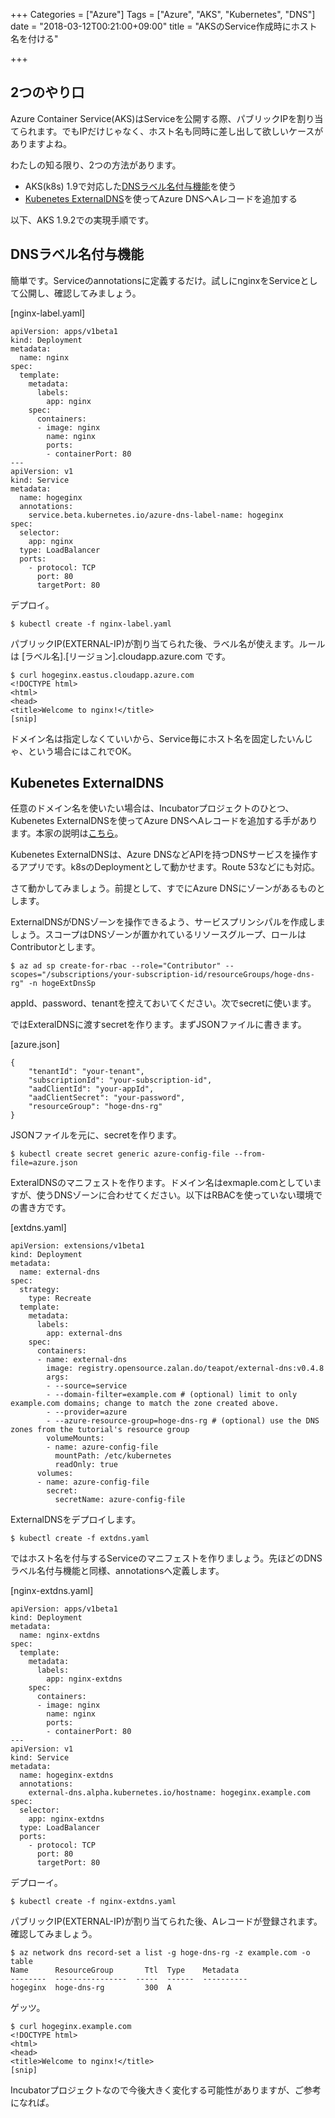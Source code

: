 +++
Categories = ["Azure"]
Tags = ["Azure", "AKS", "Kubernetes", "DNS"]
date = "2018-03-12T00:21:00+09:00"
title = "AKSのService作成時にホスト名を付ける"

+++

## 2つのやり口
Azure Container Service(AKS)はServiceを公開する際、パブリックIPを割り当てられます。でもIPだけじゃなく、ホスト名も同時に差し出して欲しいケースがありますよね。

わたしの知る限り、2つの方法があります。

* AKS(k8s) 1.9で対応した[DNSラベル名付与機能](https://github.com/kubernetes/kubernetes/pull/47849)を使う
* [Kubenetes ExternalDNS](https://github.com/kubernetes-incubator/external-dns)を使ってAzure DNSへAレコードを追加する

以下、AKS 1.9.2での実現手順です。

## DNSラベル名付与機能
簡単です。Serviceのannotationsに定義するだけ。試しにnginxをServiceとして公開し、確認してみましょう。

[nginx-label.yaml]
```
apiVersion: apps/v1beta1
kind: Deployment
metadata:
  name: nginx
spec:
  template:
    metadata:
      labels:
        app: nginx
    spec:
      containers:
      - image: nginx
        name: nginx
        ports:
        - containerPort: 80
---
apiVersion: v1
kind: Service
metadata:
  name: hogeginx
  annotations:
    service.beta.kubernetes.io/azure-dns-label-name: hogeginx
spec:
  selector:
    app: nginx
  type: LoadBalancer
  ports:
    - protocol: TCP
      port: 80
      targetPort: 80
```

デプロイ。
```
$ kubectl create -f nginx-label.yaml
```

パブリックIP(EXTERNAL-IP)が割り当てられた後、ラベル名が使えます。ルールは [ラベル名].[リージョン].cloudapp.azure.com です。
```
$ curl hogeginx.eastus.cloudapp.azure.com
<!DOCTYPE html>
<html>
<head>
<title>Welcome to nginx!</title>
[snip]
```

ドメイン名は指定しなくていいから、Service毎にホスト名を固定したいんじゃ、という場合にはこれでOK。

## Kubenetes ExternalDNS
任意のドメイン名を使いたい場合は、Incubatorプロジェクトのひとつ、Kubenetes ExternalDNSを使ってAzure DNSへAレコードを追加する手があります。本家の説明は[こちら](https://github.com/kubernetes-incubator/external-dns/blob/master/docs/tutorials/azure.md)。

Kubenetes ExternalDNSは、Azure DNSなどAPIを持つDNSサービスを操作するアプリです。k8sのDeploymentとして動かせます。Route 53などにも対応。

さて動かしてみましょう。前提として、すでにAzure DNSにゾーンがあるものとします。

ExternalDNSがDNSゾーンを操作できるよう、サービスプリンシパルを作成しましょう。スコープはDNSゾーンが置かれているリソースグループ、ロールはContributorとします。
```
$ az ad sp create-for-rbac --role="Contributor" --scopes="/subscriptions/your-subscription-id/resourceGroups/hoge-dns-rg" -n hogeExtDnsSp
```

appId、password、tenantを控えておいてください。次でsecretに使います。

ではExteralDNSに渡すsecretを作ります。まずJSONファイルに書きます。

[azure.json]
```
{
    "tenantId": "your-tenant",
    "subscriptionId": "your-subscription-id",
    "aadClientId": "your-appId",
    "aadClientSecret": "your-password",
    "resourceGroup": "hoge-dns-rg"
}
```

JSONファイルを元に、secretを作ります。
```
$ kubectl create secret generic azure-config-file --from-file=azure.json
```

ExteralDNSのマニフェストを作ります。ドメイン名はexmaple.comとしていますが、使うDNSゾーンに合わせてください。以下はRBACを使っていない環境での書き方です。

[extdns.yaml]
```
apiVersion: extensions/v1beta1
kind: Deployment
metadata:
  name: external-dns
spec:
  strategy:
    type: Recreate
  template:
    metadata:
      labels:
        app: external-dns
    spec:
      containers:
      - name: external-dns
        image: registry.opensource.zalan.do/teapot/external-dns:v0.4.8
        args:
        - --source=service
        - --domain-filter=example.com # (optional) limit to only example.com domains; change to match the zone created above.
        - --provider=azure
        - --azure-resource-group=hoge-dns-rg # (optional) use the DNS zones from the tutorial's resource group
        volumeMounts:
        - name: azure-config-file
          mountPath: /etc/kubernetes
          readOnly: true
      volumes:
      - name: azure-config-file
        secret:
          secretName: azure-config-file
```

ExternalDNSをデプロイします。
```
$ kubectl create -f extdns.yaml
```

ではホスト名を付与するServiceのマニフェストを作りましょう。先ほどのDNSラベル名付与機能と同様、annotationsへ定義します。

[nginx-extdns.yaml]
```
apiVersion: apps/v1beta1
kind: Deployment
metadata:
  name: nginx-extdns
spec:
  template:
    metadata:
      labels:
        app: nginx-extdns
    spec:
      containers:
      - image: nginx
        name: nginx
        ports:
        - containerPort: 80
---
apiVersion: v1
kind: Service
metadata:
  name: hogeginx-extdns
  annotations:
    external-dns.alpha.kubernetes.io/hostname: hogeginx.example.com
spec:
  selector:
    app: nginx-extdns
  type: LoadBalancer
  ports:
    - protocol: TCP
      port: 80
      targetPort: 80
```

デプローイ。
```
$ kubectl create -f nginx-extdns.yaml
```

パブリックIP(EXTERNAL-IP)が割り当てられた後、Aレコードが登録されます。確認してみましょう。
```
$ az network dns record-set a list -g hoge-dns-rg -z example.com -o table
Name      ResourceGroup       Ttl  Type    Metadata
--------  ----------------  -----  ------  ----------
hogeginx  hoge-dns-rg         300  A
```

ゲッツ。
```
$ curl hogeginx.example.com
<!DOCTYPE html>
<html>
<head>
<title>Welcome to nginx!</title>
[snip]
```

Incubatorプロジェクトなので今後大きく変化する可能性がありますが、ご参考になれば。